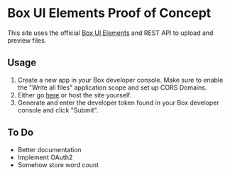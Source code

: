 # Box UI Elements Proof of Concept

This site uses the official [Box UI Elements](https://developer.box.com/guides/embed/ui-elements/) and REST API to upload and preview files.

## Usage

1. Create a new app in your Box developer console. Make sure to enable the "Write all files" application scope and set up CORS Domains.
2. Either go [here](https://IanSmithSH.github.io/Box-POC) or host the site yourself.
3. Generate and enter the developer token found in your Box developer console and click "Submit".

## To Do

- Better documentation
- Implement OAuth2
- Somehow store word count
